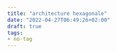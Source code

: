 ```yaml
---
title: "architecture hexagonale"
date: "2022-04-27T06:49:26+02:00"
draft: true
tags:
- no-tag
---
```

